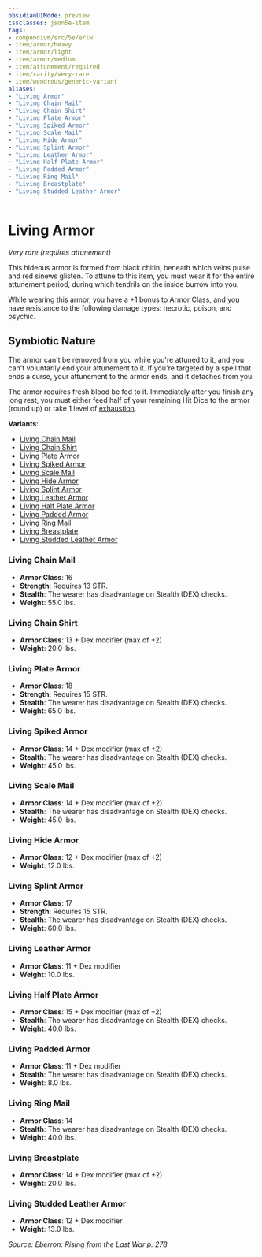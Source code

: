 ```yaml
---
obsidianUIMode: preview
cssclasses: json5e-item
tags:
- compendium/src/5e/erlw
- item/armor/heavy
- item/armor/light
- item/armor/medium
- item/attunement/required
- item/rarity/very-rare
- item/wondrous/generic-variant
aliases: 
- "Living Armor"
- "Living Chain Mail"
- "Living Chain Shirt"
- "Living Plate Armor"
- "Living Spiked Armor"
- "Living Scale Mail"
- "Living Hide Armor"
- "Living Splint Armor"
- "Living Leather Armor"
- "Living Half Plate Armor"
- "Living Padded Armor"
- "Living Ring Mail"
- "Living Breastplate"
- "Living Studded Leather Armor"
---
```

# Living Armor
*Very rare (requires attunement)*  


This hideous armor is formed from black chitin, beneath which veins pulse and red sinews glisten. To attune to this item, you must wear it for the entire attunement period, during which tendrils on the inside burrow into you.

While wearing this armor, you have a +1 bonus to Armor Class, and you have resistance to the following damage types: necrotic, poison, and psychic.

## Symbiotic Nature

The armor can't be removed from you while you're attuned to it, and you can't voluntarily end your attunement to it. If you're targeted by a spell that ends a curse, your attunement to the armor ends, and it detaches from you.

The armor requires fresh blood be fed to it. Immediately after you finish any long rest, you must either feed half of your remaining Hit Dice to the armor (round up) or take 1 level of [exhaustion](Mechanics/Rules/conditions.md#Exhaustion).

**Variants**:
- [Living Chain Mail](#Living%20Chain%20Mail)
- [Living Chain Shirt](#Living%20Chain%20Shirt)
- [Living Plate Armor](#Living%20Plate%20Armor)
- [Living Spiked Armor](#Living%20Spiked%20Armor)
- [Living Scale Mail](#Living%20Scale%20Mail)
- [Living Hide Armor](#Living%20Hide%20Armor)
- [Living Splint Armor](#Living%20Splint%20Armor)
- [Living Leather Armor](#Living%20Leather%20Armor)
- [Living Half Plate Armor](#Living%20Half%20Plate%20Armor)
- [Living Padded Armor](#Living%20Padded%20Armor)
- [Living Ring Mail](#Living%20Ring%20Mail)
- [Living Breastplate](#Living%20Breastplate)
- [Living Studded Leather Armor](#Living%20Studded%20Leather%20Armor)

### Living Chain Mail

- **Armor Class**: 16
- **Strength**: Requires 13 STR.
- **Stealth**: The wearer has disadvantage on Stealth (DEX) checks.
- **Weight**: 55.0 lbs.

### Living Chain Shirt

- **Armor Class**: 13 + Dex modifier (max of +2)
- **Weight**: 20.0 lbs.

### Living Plate Armor

- **Armor Class**: 18
- **Strength**: Requires 15 STR.
- **Stealth**: The wearer has disadvantage on Stealth (DEX) checks.
- **Weight**: 65.0 lbs.

### Living Spiked Armor

- **Armor Class**: 14 + Dex modifier (max of +2)
- **Stealth**: The wearer has disadvantage on Stealth (DEX) checks.
- **Weight**: 45.0 lbs.

### Living Scale Mail

- **Armor Class**: 14 + Dex modifier (max of +2)
- **Stealth**: The wearer has disadvantage on Stealth (DEX) checks.
- **Weight**: 45.0 lbs.

### Living Hide Armor

- **Armor Class**: 12 + Dex modifier (max of +2)
- **Weight**: 12.0 lbs.

### Living Splint Armor

- **Armor Class**: 17
- **Strength**: Requires 15 STR.
- **Stealth**: The wearer has disadvantage on Stealth (DEX) checks.
- **Weight**: 60.0 lbs.

### Living Leather Armor

- **Armor Class**: 11 + Dex modifier
- **Weight**: 10.0 lbs.

### Living Half Plate Armor

- **Armor Class**: 15 + Dex modifier (max of +2)
- **Stealth**: The wearer has disadvantage on Stealth (DEX) checks.
- **Weight**: 40.0 lbs.

### Living Padded Armor

- **Armor Class**: 11 + Dex modifier
- **Stealth**: The wearer has disadvantage on Stealth (DEX) checks.
- **Weight**: 8.0 lbs.

### Living Ring Mail

- **Armor Class**: 14
- **Stealth**: The wearer has disadvantage on Stealth (DEX) checks.
- **Weight**: 40.0 lbs.

### Living Breastplate

- **Armor Class**: 14 + Dex modifier (max of +2)
- **Weight**: 20.0 lbs.

### Living Studded Leather Armor

- **Armor Class**: 12 + Dex modifier
- **Weight**: 13.0 lbs.


*Source: Eberron: Rising from the Last War p. 278*